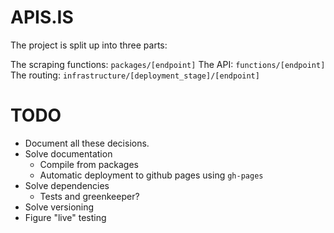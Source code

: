 # APIS.IS

The project is split up into three parts:

The scraping functions:
  `packages/[endpoint]`
The API:
  `functions/[endpoint]`
The routing:
  `infrastructure/[deployment_stage]/[endpoint]`

# TODO
- Document all these decisions.
- Solve documentation
  - Compile from packages
  - Automatic deployment to github pages using `gh-pages`
- Solve dependencies
  - Tests and greenkeeper?
- Solve versioning
- Figure "live" testing
